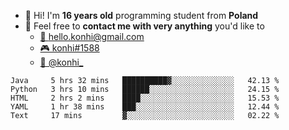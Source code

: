 - 👋 Hi! I'm **16 years old** programming student from **Poland**
- 💬 Feel free to **contact me with very anything** you'd like to
    - [📨 hello.konhi@gmail.com](mailto:hello.konhi@gmail.com)
    - [🎮 konhi#1588](https://discord.com)
    - [🦆 @konhi_](https://twitter.com/konhi_)


<!--START_SECTION:waka-->
```text
Java     5 hrs 32 mins   ██████████▓░░░░░░░░░░░░░░   42.13 % 
Python   3 hrs 10 mins   ██████░░░░░░░░░░░░░░░░░░░   24.15 % 
HTML     2 hrs 2 mins    ████░░░░░░░░░░░░░░░░░░░░░   15.53 % 
YAML     1 hr 38 mins    ███░░░░░░░░░░░░░░░░░░░░░░   12.44 % 
Text     17 mins         ▓░░░░░░░░░░░░░░░░░░░░░░░░   02.22 % 
```
<!--END_SECTION:waka-->
